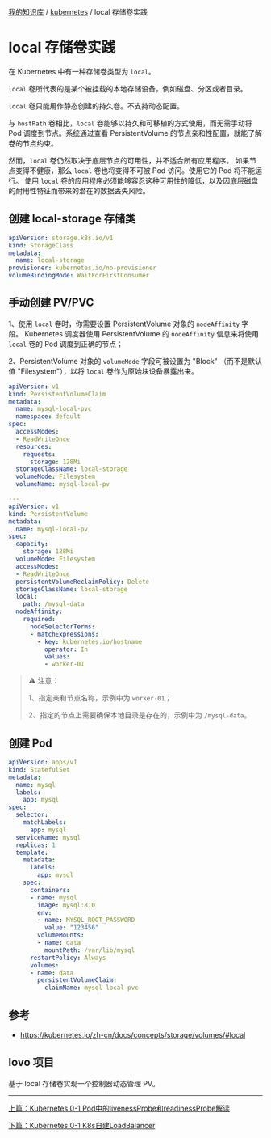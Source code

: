 [我的知识库](../README.md) / [kubernetes](zz_gneratered_mdi.md) / local 存储卷实践

# local 存储卷实践

在 Kubernetes 中有一种存储卷类型为 `local`。

`local` 卷所代表的是某个被挂载的本地存储设备，例如磁盘、分区或者目录。

`local` 卷只能用作静态创建的持久卷。不支持动态配置。

与 `hostPath` 卷相比，`local` 卷能够以持久和可移植的方式使用，而无需手动将 Pod 调度到节点。系统通过查看 PersistentVolume 的节点亲和性配置，就能了解卷的节点约束。

然而，`local` 卷仍然取决于底层节点的可用性，并不适合所有应用程序。 如果节点变得不健康，那么 `local` 卷也将变得不可被 Pod 访问。使用它的 Pod 将不能运行。 使用 `local` 卷的应用程序必须能够容忍这种可用性的降低，以及因底层磁盘的耐用性特征而带来的潜在的数据丢失风险。

## 创建 local-storage 存储类

```yaml
apiVersion: storage.k8s.io/v1
kind: StorageClass
metadata:
  name: local-storage
provisioner: kubernetes.io/no-provisioner
volumeBindingMode: WaitForFirstConsumer
```

## 手动创建 PV/PVC

1、使用 `local` 卷时，你需要设置 PersistentVolume 对象的 `nodeAffinity` 字段。 Kubernetes 调度器使用 PersistentVolume 的 `nodeAffinity` 信息来将使用 `local` 卷的 Pod 调度到正确的节点；

 2、PersistentVolume 对象的 `volumeMode` 字段可被设置为 "Block" （而不是默认值 "Filesystem"），以将 `local` 卷作为原始块设备暴露出来。

```yaml
apiVersion: v1
kind: PersistentVolumeClaim
metadata:
  name: mysql-local-pvc
  namespace: default
spec:
  accessModes:
  - ReadWriteOnce
  resources:
    requests:
      storage: 128Mi
  storageClassName: local-storage
  volumeMode: Filesystem
  volumeName: mysql-local-pv

---
apiVersion: v1
kind: PersistentVolume
metadata:
  name: mysql-local-pv
spec:
  capacity:
    storage: 128Mi
  volumeMode: Filesystem
  accessModes:
  - ReadWriteOnce
  persistentVolumeReclaimPolicy: Delete
  storageClassName: local-storage
  local:
    path: /mysql-data
  nodeAffinity:
    required:
      nodeSelectorTerms:
      - matchExpressions:
        - key: kubernetes.io/hostname
          operator: In
          values:
          - worker-01
```

> ⚠ 注意：
>
> 1、指定亲和节点名称，示例中为 `worker-01`；
>
> 2、指定的节点上需要确保本地目录是存在的，示例中为 `/mysql-data`。

## 创建 Pod

```yaml
apiVersion: apps/v1
kind: StatefulSet
metadata:
  name: mysql
  labels:
    app: mysql
spec:
  selector:
    matchLabels:
      app: mysql
  serviceName: mysql
  replicas: 1
  template:
    metadata:
      labels:
        app: mysql
    spec:
      containers:
      - name: mysql
        image: mysql:8.0
        env:
        - name: MYSQL_ROOT_PASSWORD
          value: "123456"
        volumeMounts:
        - name: data
          mountPath: /var/lib/mysql
      restartPolicy: Always
      volumes:
      - name: data
        persistentVolumeClaim:
          claimName: mysql-local-pvc
```

## 参考

- <https://kubernetes.io/zh-cn/docs/concepts/storage/volumes/#local>

## lovo 项目

基于 local 存储卷实现一个控制器动态管理 PV。

---
[上篇：Kubernetes 0-1 Pod中的livenessProbe和readinessProbe解读](liveness-readiness-probe.md)

[下篇：Kubernetes 0-1 K8s自建LoadBalancer](metallb.md)
